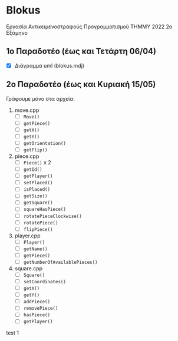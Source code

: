 # Blokus
Εργασία Αντικειμενοστραφούς Προγραμματισμού ΤΗΜΜΥ 2022 2ο Εξάμηνο 

## 1ο Παραδοτέο (έως και Τετάρτη 06/04)
- [x] Διάγραμμα uml (blokus.mdj)

## 2ο Παραδοτέο (έως και Κυριακή 15/05)
Γράφουμε μόνο στα αρχεία: 
1. move.cpp 
    - [ ] `Move()`
    - [ ] `getPiece()`
    - [ ] `getX()`
    - [ ] `getY()`
    - [ ] `getOrientation()`
    - [ ] `getFlip()`
2. piece.cpp 
    - [ ] `Piece()` x 2
    - [ ] `getId()`
    - [ ] `getPlayer()`
    - [ ] `setPlaced()`
    - [ ] `isPlaced()`
    - [ ] `getSize()`
    - [ ] `getSquare()`
    - [ ] `squareHasPiece()`
    - [ ] `rotatePieceClockwise()`
    - [ ] `rotatePiece()`
    - [ ] `flipPiece()`
3. player.cpp 
    - [ ] `Player()`
    - [ ] `getName()`
    - [ ] `getPiece()`
    - [ ] `getNumberOfAvailablePieces()`
4. square.cpp
    - [ ] `Square()`
    - [ ] `setCoordinates()`
    - [ ] `getX()`
    - [ ] `getY()`
    - [ ] `addPiece()`
    - [ ] `removePiece()`
    - [ ] `hasPiece()`
    - [ ] `getPlayer()`

test 1 
